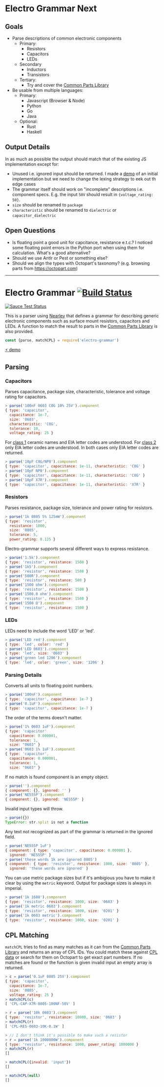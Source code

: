 # Electro Grammar Next

## Goals

- Parse descriptions of common electronic components
  - Primary:
    - Resistors
    - Capacitors
    - LEDs
  - Secondary
    - Inductors
    - Transistors
  - Tertiary:
    - Try and cover the [Common Parts Library][CPL]
- Be usable from multiple languages:
  - Primary:
    - Javascript (Browser & Node)
    - Python
    - Go
    - Java
  - Optional:
    - Rust
    - Haskell

## Output Details
In as much as possible the output should match that of the existing JS implementation except for:

- Unused i.e. ignored input should be returned. I made a [demo]( http://cloud.monostable.co.uk/egignore/) of an initial implementation but we need to change the lexing strategy to eek out th edge cases
- The grammar itself should work on "incomplete" descriptions i.e. component specs. E.g. the input `50V` should result in `{voltage_rating: 50}`.
- `size` should be renamed to `package`
- `characteristic` should be renamed to `dielectric` or `capacitor_dielectric`


## Open Questions

- Is floating point a good unit for capcitance, resistance e.t.c.? I noticed some floating point errors in the Python port when using them for calculation. What's a good alternative?
- Should we use Antlr or Pest or something else?
- Should we align the types with Octopart's taxonomy? (e.g. browsing parts from https://octopart.com)

---

# Electro Grammar [![Build Status][BADGE]][BUILD]

[![Sauce Test Status](https://saucelabs.com/browser-matrix/electro-grammar.svg)](https://saucelabs.com/u/electro-grammar)

This is a parser using [Nearley](http://nearley.js.org/) that defines a grammar for describing generic electronic components such as surface mount resistors, capacitors and LEDs.
A function to match the result to parts in the [Common Parts Library][CPL] is also provided.

```js
const {parse, matchCPL} = require('electro-grammar')
```
[:zap: demo](https://monostable.github.io/electro-grammar/)

## Parsing

### Capacitors
Parses capacitance, package size, characteristic, tolerance and voltage rating for capacitors.

```js
> parse('100nF 0603 C0G 10% 25V').component
{ type: 'capacitor',
  capacitance: 1e-7,
  size: '0603',
  characteristic: 'C0G',
  tolerance: 10,
  voltage_rating: 25 }
```

For [class 1][CLASS-1] ceramic names and EIA letter codes are understood.
For [class 2][CLASS-2] only EIA letter codes are understood.
In both cases only EIA letter codes are returned.

```js
> parse('10pF C0G/NP0').component
{ type: 'capacitor', capacitance: 1e-11, characteristic: 'C0G' }
> parse('10pF NP0').component
{ type: 'capacitor', capacitance: 1e-11, characteristic: 'C0G' }
> parse('10pF X7R').component
{ type: 'capacitor', capacitance: 1e-11, characteristic: 'X7R' }
```

### Resistors
Parses resistance, package size, tolerance and power rating for resistors.

```js
> parse('1k 0805 5% 125mW').component
{ type: 'resistor',
  resistance: 1000,
  size: '0805',
  tolerance: 5,
  power_rating: 0.125 }
```

Electro-grammar supports several different ways to express resistance.

```js
> parse('1.5k').component
{ type: 'resistor', resistance: 1500 }
> parse('1k5').component
{ type: 'resistor', resistance: 1500 }
> parse('500R').component
{ type: 'resistor', resistance: 500 }
> parse('1500 ohm').component
{ type: 'resistor', resistance: 1500 }
> parse('1500.0 ohm').component
{ type: 'resistor', resistance: 1500 }
> parse('1500 Ω').component
{ type: 'resistor', resistance: 1500 }
```

### LEDs

LEDs need to include the word 'LED' or 'led'.

```js
> parse('LED red').component
{ type: 'led', color: 'red' }
> parse('LED 0603').component
{ type: 'led', size: '0603' }
> parse('green led 1206').component
{ type: 'led', color: 'green', size: '1206' }
```


### Parsing Details

Converts all units to floating point numbers.

```js
> parse('100nF').component
{ type: 'capacitor', capacitance: 1e-7 }
> parse('0.1uF').component
{ type: 'capacitor', capacitance: 1e-7 }
```

The order of the terms doesn't matter.

```js
> parse('1% 0603 1uF').component
{ type: 'capacitor'
  capacitance: 0.000001,
  tolerance: 1,
  size: "0603" }
> parse('0603 1% 1uF').component
{ type: 'capacitor',
  capacitance: 0.000001,
  tolerance: 1,
  size: "0603" }
```

If no match is found component is an empty object.

```js
> parse('').component
{ component: {}, ignored: '' }
> parse('NE555P').component
{ component: {}, ignored: 'NE555P' }
```

Invalid input types will throw.

```js
> parse({})
TypeError: str.split is not a function
```

Any text not recognized as part of the grammar is returned in the ignored field.

```js
> parse('NE555P 1uF')
{ component: { type: 'capacitor', capacitance: 0.000001 },
  ignored: 'NE555P' }
> parse('these words 1k are ignored 0805')
{ component: { type: 'resistor', resistance: 1000, size: '0805' },
  ignored: 'these words are ignored' }
```

You can use metric package sizes but if it's ambigious you have to make it clear by using the `metric` keyword. Output for package sizes is always in imperial.

```js
> parse('1k 1608').component
{ type: 'resistor', resistance: 1000, size: '0603' }
> parse('1k metric 0603').component
{ type: 'resistor', resistance: 1000, size: '0201' }
> parse('1k 0603 metric').component
{ type: 'resistor', resistance: 1000, size: '0201' }
```

## CPL Matching
`matchCPL` tries to find as many matches as it can from the [Common Parts Library][CPL] and returns an array of CPL IDs.
You could match these against [CPL data][CPL-DATA] or search for them on Octopart to get exact part numbers.
If no matches are found or the function is given invalid input an empty array is returned.

```js
> c = parse('0.1uF 0805 25V').component
{ type: 'capacitor',
  capacitance: 1e-7,
  size: '0805',
  voltage_rating: 25 }
> matchCPL(c)
[ 'CPL-CAP-X7R-0805-100NF-50V' ]

> r = parse('10k 0603').component
{ type: 'resistor', resistance: 10000, size: '0603' }
> matchCPL(r)
[ 'CPL-RES-0603-10K-0.1W' ]

> // I don't think it's possible to make such a resistor
> r = parse('1k 1000000W').component
{ type: 'resistor', resistance: 1000, power_rating: 1000000 }
> matchCPL(r)
[]

> matchCPL({invalid: 'input'})
[]

> matchCPL(null)
[]
```

[CPL]: https://octopart.com/common-parts-library#Resistors
[CPL-DATA]: https://github.com/octopart/CPL-Data
[BADGE]: https://travis-ci.org/monostable/electro-grammar.svg?branch=master
[BUILD]: https://travis-ci.org/monostable/electro-grammar
[CLASS-1]: https://en.wikipedia.org/wiki/Ceramic_capacitor#Class_1_ceramic_capacitors
[CLASS-2]: https://en.wikipedia.org/wiki/Ceramic_capacitor#Class_2_ceramic_capacitors
